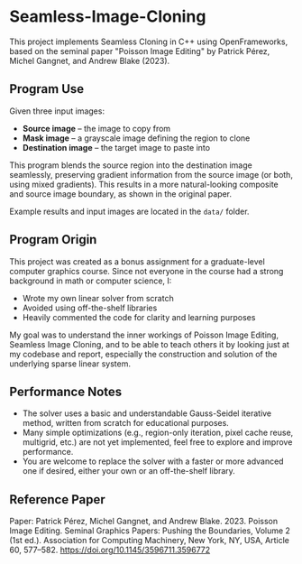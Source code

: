 # Seamless-Image-Cloning
This project implements Seamless Cloning in C++ using OpenFrameworks, based on the seminal paper "Poisson Image Editing" by Patrick Pérez, Michel Gangnet, and Andrew Blake (2023).

## Program Use
Given three input images:
* **Source image** – the image to copy from
* **Mask image** – a grayscale image defining the region to clone
* **Destination image** – the target image to paste into

This program blends the source region into the destination image seamlessly, preserving gradient information from the source image (or both, using mixed gradients). This results in a more natural-looking composite and source image boundary, as shown in the original paper.

Example results and input images are located in the `data/` folder.

## Program Origin

This project was created as a bonus assignment for a graduate-level computer graphics course. Since not everyone in the course had a strong background in math or computer science, I:

* Wrote my own linear solver from scratch
* Avoided using off-the-shelf libraries
* Heavily commented the code for clarity and learning purposes

My goal was to understand the inner workings of Poisson Image Editing, Seamless Image Cloning, and to be able to teach others it by looking just at my codebase and report, especially the construction and solution of the underlying sparse linear system.

## Performance Notes

* The solver uses a basic and understandable Gauss-Seidel iterative method, written from scratch for educational purposes.
* Many simple optimizations (e.g., region-only iteration, pixel cache reuse, multigrid, etc.) are not yet implemented, feel free to explore and improve performance.
* You are welcome to replace the solver with a faster or more advanced one if desired, either your own or an off-the-shelf library.

## Reference Paper 

Paper: Patrick Pérez, Michel Gangnet, and Andrew Blake. 2023. Poisson Image Editing. Seminal Graphics Papers: Pushing the Boundaries, Volume 2 (1st ed.). Association for Computing Machinery, New York, NY, USA, Article 60, 577–582. https://doi.org/10.1145/3596711.3596772 

